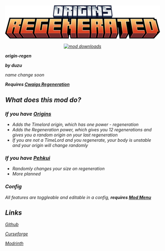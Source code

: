 ![Title](./origins_regenerated_title.png)
<I hate html stuff whys it gotta be so complex to centre and link and image>
<p align="center">
   <a href="https://www.curseforge.com/minecraft/mc-mods/origins-regenerated/files">
   <img src="https://cf.way2muchnoise.eu/origins-regenerated.svg" alt="mod downloads"> <br>
   </a>
</p>

**origin-regen**

**by duzu**

*name change soon*

**Requires [Cwaigs Regeneration](https://modrinth.com/mod/regeneration)**

## What does this mod do?

### If you have [Origins](https://modrinth.com/mod/origins)

- Adds the Timelord origin, which has one power - regeneration
- Adds the Regeneration power, which gives you 12 regenerations and gives you a random origin on your last regeneration
- If you are not a TimeLord and you regenerate, your body is unstable and your origin will change randomly

### If you have [Pehkui](https://modrinth.com/mod/pehkui)
- Randomly changes your size on regeneration
- More planned

### Config
All features are toggleable and editable in a config, **requires [Mod Menu](https://modrinth.com/mod/modmenu)**

## Links
[Github](https://github.com/Duzos/origin-regen)

[Curseforge](https://legacy.curseforge.com/minecraft/mc-mods/origins-regenerated)

[Modrinth](https://modrinth.com/mod/origin-regen)
